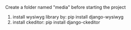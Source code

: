 Create a folder named "media" before starting the project
 1. install wysiwyg library by:
  pip install django-wysiwyg
 2. install ckeditor:
  pip install django-ckeditor
